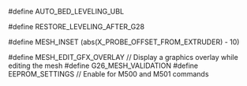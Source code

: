 
#define AUTO_BED_LEVELING_UBL

#define RESTORE_LEVELING_AFTER_G28

#define MESH_INSET (abs(X_PROBE_OFFSET_FROM_EXTRUDER) - 10)

#define MESH_EDIT_GFX_OVERLAY   // Display a graphics overlay while editing the mesh
#define G26_MESH_VALIDATION
#define EEPROM_SETTINGS // Enable for M500 and M501 commands
<!--stackedit_data:
eyJoaXN0b3J5IjpbODM0MjA0Mjk2LC0xMjM2ODM5MTg0LC05Nz
U4MTMxNzJdfQ==
-->